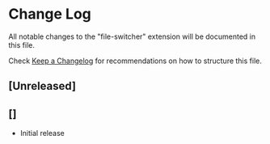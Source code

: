 # Change Log

All notable changes to the "file-switcher" extension will be documented in this file.

Check [Keep a Changelog](http://keepachangelog.com/) for recommendations on how to structure this file.

## [Unreleased]


## []
- Initial release